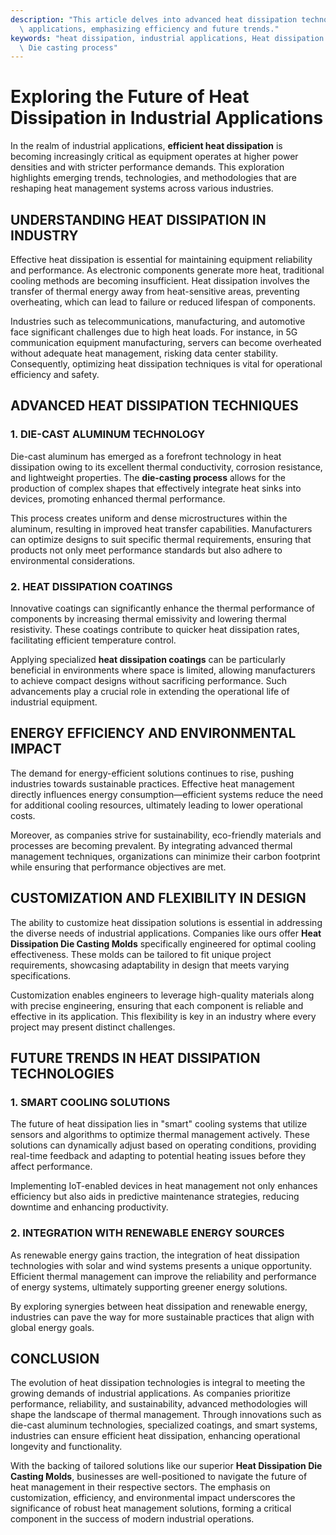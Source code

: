 ```yaml
---
description: "This article delves into advanced heat dissipation technologies crucial for industrial\
  \ applications, emphasizing efficiency and future trends."
keywords: "heat dissipation, industrial applications, Heat dissipation optimization design,\
  \ Die casting process"
---
```

# Exploring the Future of Heat Dissipation in Industrial Applications

In the realm of industrial applications, **efficient heat dissipation** is becoming increasingly critical as equipment operates at higher power densities and with stricter performance demands. This exploration highlights emerging trends, technologies, and methodologies that are reshaping heat management systems across various industries.

## UNDERSTANDING HEAT DISSIPATION IN INDUSTRY

Effective heat dissipation is essential for maintaining equipment reliability and performance. As electronic components generate more heat, traditional cooling methods are becoming insufficient. Heat dissipation involves the transfer of thermal energy away from heat-sensitive areas, preventing overheating, which can lead to failure or reduced lifespan of components. 

Industries such as telecommunications, manufacturing, and automotive face significant challenges due to high heat loads. For instance, in 5G communication equipment manufacturing, servers can become overheated without adequate heat management, risking data center stability. Consequently, optimizing heat dissipation techniques is vital for operational efficiency and safety.

## ADVANCED HEAT DISSIPATION TECHNIQUES

### 1. DIE-CAST ALUMINUM TECHNOLOGY

Die-cast aluminum has emerged as a forefront technology in heat dissipation owing to its excellent thermal conductivity, corrosion resistance, and lightweight properties. The **die-casting process** allows for the production of complex shapes that effectively integrate heat sinks into devices, promoting enhanced thermal performance. 

This process creates uniform and dense microstructures within the aluminum, resulting in improved heat transfer capabilities. Manufacturers can optimize designs to suit specific thermal requirements, ensuring that products not only meet performance standards but also adhere to environmental considerations.

### 2. HEAT DISSIPATION COATINGS

Innovative coatings can significantly enhance the thermal performance of components by increasing thermal emissivity and lowering thermal resistivity. These coatings contribute to quicker heat dissipation rates, facilitating efficient temperature control. 

Applying specialized **heat dissipation coatings** can be particularly beneficial in environments where space is limited, allowing manufacturers to achieve compact designs without sacrificing performance. Such advancements play a crucial role in extending the operational life of industrial equipment.

## ENERGY EFFICIENCY AND ENVIRONMENTAL IMPACT

The demand for energy-efficient solutions continues to rise, pushing industries towards sustainable practices. Effective heat management directly influences energy consumption—efficient systems reduce the need for additional cooling resources, ultimately leading to lower operational costs.

Moreover, as companies strive for sustainability, eco-friendly materials and processes are becoming prevalent. By integrating advanced thermal management techniques, organizations can minimize their carbon footprint while ensuring that performance objectives are met.

## CUSTOMIZATION AND FLEXIBILITY IN DESIGN

The ability to customize heat dissipation solutions is essential in addressing the diverse needs of industrial applications. Companies like ours offer **Heat Dissipation Die Casting Molds** specifically engineered for optimal cooling effectiveness. These molds can be tailored to fit unique project requirements, showcasing adaptability in design that meets varying specifications.

Customization enables engineers to leverage high-quality materials along with precise engineering, ensuring that each component is reliable and effective in its application. This flexibility is key in an industry where every project may present distinct challenges.

## FUTURE TRENDS IN HEAT DISSIPATION TECHNOLOGIES

### 1. SMART COOLING SOLUTIONS

The future of heat dissipation lies in "smart" cooling systems that utilize sensors and algorithms to optimize thermal management actively. These solutions can dynamically adjust based on operating conditions, providing real-time feedback and adapting to potential heating issues before they affect performance.

Implementing IoT-enabled devices in heat management not only enhances efficiency but also aids in predictive maintenance strategies, reducing downtime and enhancing productivity.

### 2. INTEGRATION WITH RENEWABLE ENERGY SOURCES

As renewable energy gains traction, the integration of heat dissipation technologies with solar and wind systems presents a unique opportunity. Efficient thermal management can improve the reliability and performance of energy systems, ultimately supporting greener energy solutions.

By exploring synergies between heat dissipation and renewable energy, industries can pave the way for more sustainable practices that align with global energy goals.

## CONCLUSION

The evolution of heat dissipation technologies is integral to meeting the growing demands of industrial applications. As companies prioritize performance, reliability, and sustainability, advanced methodologies will shape the landscape of thermal management. Through innovations such as die-cast aluminum technologies, specialized coatings, and smart systems, industries can ensure efficient heat dissipation, enhancing operational longevity and functionality.

With the backing of tailored solutions like our superior **Heat Dissipation Die Casting Molds**, businesses are well-positioned to navigate the future of heat management in their respective sectors. The emphasis on customization, efficiency, and environmental impact underscores the significance of robust heat management solutions, forming a critical component in the success of modern industrial operations.
